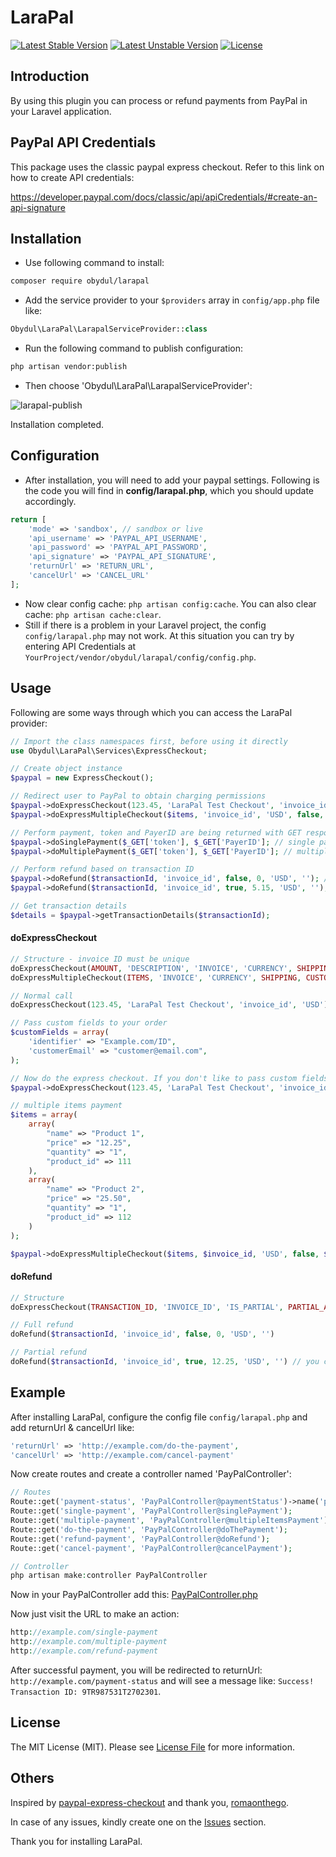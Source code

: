 # LaraPal
[![Latest Stable Version](https://poser.pugx.org/obydul/larapal/v/stable)](https://packagist.org/packages/obydul/larapal)
[![Latest Unstable Version](https://poser.pugx.org/obydul/larapal/v/unstable)](https://packagist.org/packages/obydul/larapal)
[![License](https://poser.pugx.org/obydul/larapal/license)](https://packagist.org/packages/obydul/larapal)

<a name="introduction"></a>
## Introduction

By using this plugin you can process or refund payments from PayPal in your Laravel application.

<a name="paypal-api-credentials"></a>
## PayPal API Credentials

This package uses the classic paypal express checkout. Refer to this link on how to create API credentials:

https://developer.paypal.com/docs/classic/api/apiCredentials/#create-an-api-signature

<a name="installation"></a>
## Installation

* Use following command to install:

```bash
composer require obydul/larapal
```

* Add the service provider to your `$providers` array in `config/app.php` file like: 

```php
Obydul\LaraPal\LarapalServiceProvider::class
```

* Run the following command to publish configuration:

```bash
php artisan vendor:publish
```
*  Then choose 'Obydul\LaraPal\LarapalServiceProvider':

![larapal-publish](https://user-images.githubusercontent.com/13184472/51436553-8c4e9b00-1cb9-11e9-8a03-ff55841ec3df.png)

Installation completed.

<a name="configuration"></a>
## Configuration

* After installation, you will need to add your paypal settings. Following is the code you will find in **config/larapal.php**, which you should update accordingly.

```php
return [
    'mode' => 'sandbox', // sandbox or live
    'api_username' => 'PAYPAL_API_USERNAME',
    'api_password' => 'PAYPAL_API_PASSWORD',
    'api_signature' => 'PAYPAL_API_SIGNATURE',
    'returnUrl' => 'RETURN_URL',
    'cancelUrl' => 'CANCEL_URL'
];
```
* Now clear config cache: `php artisan config:cache`. You can also clear cache: `php artisan cache:clear`.
* Still if there is a problem in your Laravel project, the config `config/larapal.php` may not work. At this situation you can try by entering API Credentials at `YourProject/vendor/obydul/larapal/config/config.php`.

<a name="usage"></a>
## Usage

Following are some ways through which you can access the LaraPal provider:

```php
// Import the class namespaces first, before using it directly
use Obydul\LaraPal\Services\ExpressCheckout;

// Create object instance
$paypal = new ExpressCheckout();

// Redirect user to PayPal to obtain charging permissions
$paypal->doExpressCheckout(123.45, 'LaraPal Test Checkout', 'invoice_id', 'USD'); // single payment
$paypal->doExpressMultipleCheckout($items, 'invoice_id', 'USD', false, $customFields); // multiple items

// Perform payment, token and PayerID are being returned with GET response from PayPal
$paypal->doSinglePayment($_GET['token'], $_GET['PayerID']; // single payment
$paypal->doMultiplePayment($_GET['token'], $_GET['PayerID']; // multiple payment

// Perform refund based on transaction ID
$paypal->doRefund($transactionId, 'invoice_id', false, 0, 'USD', ''); // full refund
$paypal->doRefund($transactionId, 'invoice_id', true, 5.15, 'USD', ''); // partial refund

// Get transaction details 
$details = $paypal->getTransactionDetails($transactionId);
```

#### doExpressCheckout
```php
// Structure - invoice ID must be unique
doExpressCheckout(AMOUNT, 'DESCRIPTION', 'INVOICE', 'CURRENCY', SHIPPING, CUSTOMFIELDS);
doExpressMultipleCheckout(ITEMS, 'INVOICE', 'CURRENCY', SHIPPING, CUSTOMFIELDS);

// Normal call
doExpressCheckout(123.45, 'LaraPal Test Checkout', 'invoice_id', 'USD');

// Pass custom fields to your order
$customFields = array(
    'identifier' => "Example.com/ID",
    'customerEmail' => "customer@email.com",
);

// Now do the express checkout. If you don't like to pass custom fields, then remove $customFields.
$paypal->doExpressCheckout(123.45, 'LaraPal Test Checkout', 'invoice_id', 'USD', false, $customFields);

// multiple items payment
$items = array(
    array(
        "name" => "Product 1",
        "price" => "12.25",
        "quantity" => "1",
        "product_id" => 111
    ),
    array(
        "name" => "Product 2",
        "price" => "25.50",
        "quantity" => "1",
        "product_id" => 112
    )
);

$paypal->doExpressMultipleCheckout($items, $invoice_id, 'USD', false, $customFields);

```

#### doRefund
```php
// Structure
doExpressCheckout(TRANSACTION_ID, 'INVOICE_ID', 'IS_PARTIAL', PARTIAL_AMOUNT, CURRENCY, NOTE);

// Full refund
doRefund($transactionId, 'invoice_id', false, 0, 'USD', '')

// Partial refund
doRefund($transactionId, 'invoice_id', true, 12.25, 'USD', '') // you can pass note also
```

<a name="example"></a>
## Example

After installing LaraPal, configure the config file `config/larapal.php` and add returnUrl & cancelUrl like:
```php
'returnUrl' => 'http://example.com/do-the-payment',
'cancelUrl' => 'http://example.com/cancel-payment'
```
 
Now create routes and create a controller named 'PayPalController':

```php
// Routes
Route::get('payment-status', 'PayPalController@paymentStatus')->name('payment-status');
Route::get('single-payment', 'PayPalController@singlePayment');
Route::get('multiple-payment', 'PayPalController@multipleItemsPayment');
Route::get('do-the-payment', 'PayPalController@doThePayment');
Route::get('refund-payment', 'PayPalController@doRefund');
Route::get('cancel-payment', 'PayPalController@cancelPayment');

// Controller
php artisan make:controller PayPalController
```
Now in your PayPalController add this: [PayPalController.php](https://gist.github.com/mdobydullah/44f52dbb1cf9f954d66a15b93c95640d)

Now just visit the URL to make an action:

```php
http://example.com/single-payment
http://example.com/multiple-payment
http://example.com/refund-payment
```

After successful payment, you will be redirected to returnUrl: `http://example.com/payment-status` and will see a message like: `Success! Transaction ID: 9TR987531T2702301`.

## License

The MIT License (MIT). Please see [License File](https://github.com/mdobydullah/larapal/blob/master/LICENSE) for more information.


<a name=""></a>
## Others
Inspired by [paypal-express-checkout](https://github.com/romaonthego/paypal-express-checkout) and thank you, [romaonthego](https://github.com/romaonthego).

In case of any issues, kindly create one on the [Issues](https://github.com/mdobydullah/larapal/issues) section.


Thank you for installing LaraPal.
